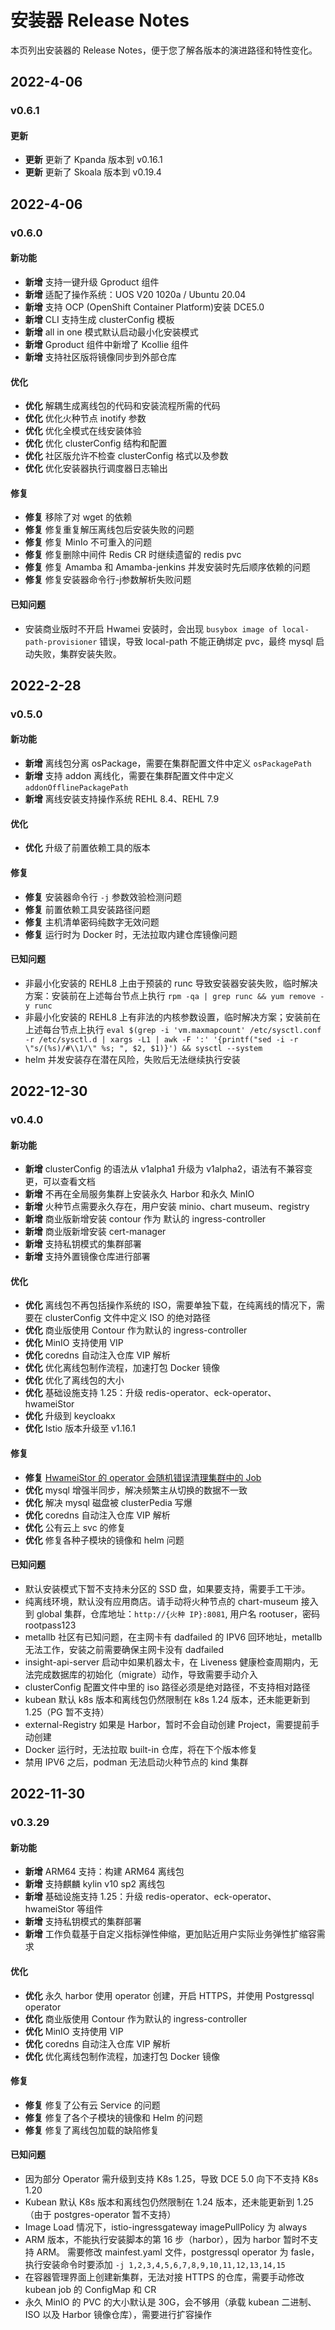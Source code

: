 # 安装器 Release Notes

本页列出安装器的 Release Notes，便于您了解各版本的演进路径和特性变化。

## 2022-4-06

### v0.6.1

#### 更新

- **更新** 更新了 Kpanda 版本到 v0.16.1
- **更新** 更新了 Skoala 版本到 v0.19.4

## 2022-4-06

### v0.6.0

#### 新功能

- **新增** 支持一键升级 Gproduct 组件
- **新增** 适配了操作系统：UOS V20 1020a / Ubuntu 20.04
- **新增** 支持 OCP (OpenShift Container Platform)安装 DCE5.0
- **新增** CLI 支持生成 clusterConfig 模板
- **新增** all in one 模式默认启动最小化安装模式
- **新增** Gproduct 组件中新增了 Kcollie 组件
- **新增** 支持社区版将镜像同步到外部仓库

#### 优化

- **优化** 解耦生成离线包的代码和安装流程所需的代码
- **优化** 优化火种节点 inotify 参数
- **优化** 优化全模式在线安装体验
- **优化** 优化 clusterConfig 结构和配置
- **优化** 社区版允许不检查 clusterConfig 格式以及参数
- **优化** 优化安装器执行调度器日志输出

#### 修复

- **修复** 移除了对 wget 的依赖
- **修复** 修复重复解压离线包后安装失败的问题
- **修复** 修复 MinIo 不可重入的问题
- **修复** 修复删除中间件 Redis CR 时继续遗留的 redis pvc
- **修复** 修复 Amamba 和 Amamba-jenkins 并发安装时先后顺序依赖的问题
- **修复** 修复安装器命令行-j参数解析失败问题

#### 已知问题

- 安装商业版时不开启 Hwamei 安装时，会出现 `busybox image of local-path-provisioner` 错误，导致 local-path 不能正确绑定 pvc，最终 mysql 启动失败，集群安装失败。

## 2022-2-28

### v0.5.0

#### 新功能

- **新增** 离线包分离 osPackage，需要在集群配置文件中定义 `osPackagePath`
- **新增** 支持 addon 离线化，需要在集群配置文件中定义 `addonOfflinePackagePath`
- **新增** 离线安装支持操作系统 REHL 8.4、REHL 7.9

#### 优化

- **优化** 升级了前置依赖工具的版本

#### 修复

- **修复** 安装器命令行 `-j` 参数效验检测问题
- **修复** 前置依赖工具安装路径问题
- **修复** 主机清单密码纯数字无效问题
- **修复** 运行时为 Docker 时，无法拉取内建仓库镜像问题

#### 已知问题

- 非最小化安装的 REHL8 上由于预装的 runc 导致安装器安装失败，临时解决方案：安装前在上述每台节点上执行 `rpm -qa | grep runc && yum remove -y runc`
- 非最小化安装的 REHL8 上有非法的内核参数设置，临时解决方案；安装前在上述每台节点上执行
  `eval $(grep -i 'vm.maxmapcount' /etc/sysctl.conf -r /etc/sysctl.d | xargs -L1 | awk -F ':' '{printf("sed -i -r \"s/(%s)/#\\1/\" %s; ", $2, $1)}') && sysctl --system`
- helm 并发安装存在潜在风险，失败后无法继续执行安装

## 2022-12-30

### v0.4.0

#### 新功能

- **新增** clusterConfig 的语法从 v1alpha1 升级为 v1alpha2，语法有不兼容变更，可以查看文档
- **新增** 不再在全局服务集群上安装永久 Harbor 和永久 MinIO
- **新增** 火种节点需要永久存在，用户安装 minio、chart museum、registry
- **新增** 商业版新增安装 contour 作为 默认的 ingress-controller
- **新增** 商业版新增安装 cert-manager
- **新增** 支持私钥模式的集群部署
- **新增** 支持外置镜像仓库进行部署

#### 优化

- **优化** 离线包不再包括操作系统的 ISO，需要单独下载，在纯离线的情况下，需要在 clusterConfig 文件中定义 ISO 的绝对路径
- **优化** 商业版使用 Contour 作为默认的 ingress-controller
- **优化** MinIO 支持使用 VIP
- **优化** coredns 自动注入仓库 VIP 解析
- **优化** 优化离线包制作流程，加速打包 Docker 镜像
- **优化** 优化了离线包的大小
- **优化** 基础设施支持 1.25：升级 redis-operator、eck-operator、hwameiStor
- **优化** 升级到 keycloakx
- **优化** Istio 版本升级至 v1.16.1

#### 修复

- **修复** [HwameiStor 的 operator 会随机错误清理集群中的 Job](https://github.com/hwameistor/hwameistor/issues/588)
- **优化** mysql 增强半同步，解决频繁主从切换的数据不一致
- **优化** 解决 mysql 磁盘被 clusterPedia 写爆
- **优化** coredns 自动注入仓库 VIP 解析
- **优化** 公有云上 svc 的修复
- **优化** 修复各种子模块的镜像和 helm 问题

#### 已知问题

- 默认安装模式下暂不支持未分区的 SSD 盘，如果要支持，需要手工干涉。
- 纯离线环境，默认没有应用商店。请手动将火种节点的 chart-museum 接入到 global 集群，仓库地址：`http://{火种 IP}:8081`, 用户名 rootuser，密码 rootpass123
- metallb 社区有已知问题，在主网卡有 dadfailed 的 IPV6 回环地址，metallb 无法工作，安装之前需要确保主网卡没有 dadfailed
- insight-api-server 启动中如果机器太卡，在 Liveness 健康检查周期内，无法完成数据库的初始化（migrate）动作，导致需要手动介入
- clusterConfig 配置文件中里的 iso 路径必须是绝对路径，不支持相对路径
- kubean 默认 k8s 版本和离线包仍然限制在 k8s 1.24 版本，还未能更新到 1.25（PG 暂不支持）
- external-Registry 如果是 Harbor，暂时不会自动创建 Project，需要提前手动创建
- Docker 运行时，无法拉取 built-in 仓库，将在下个版本修复
- 禁用 IPV6 之后，podman 无法启动火种节点的 kind 集群

## 2022-11-30

### v0.3.29

#### 新功能

- **新增** ARM64 支持：构建 ARM64 离线包
- **新增** 支持麒麟 kylin v10 sp2 离线包
- **新增** 基础设施支持 1.25：升级 redis-operator、eck-operator、hwameiStor 等组件
- **新增** 支持私钥模式的集群部署
- **新增** 工作负载基于自定义指标弹性伸缩，更加贴近用户实际业务弹性扩缩容需求

#### 优化

- **优化** 永久 harbor 使用 operator 创建，开启 HTTPS，并使用 Postgressql operator
- **优化** 商业版使用 Contour 作为默认的 ingress-controller
- **优化** MinIO 支持使用 VIP
- **优化** coredns 自动注入仓库 VIP 解析
- **优化** 优化离线包制作流程，加速打包 Docker 镜像

#### 修复

- **修复** 修复了公有云 Service 的问题
- **修复** 修复了各个子模块的镜像和 Helm 的问题
- **修复** 修复了离线包加载的缺陷修复

#### 已知问题

- 因为部分 Operator 需升级到支持 K8s 1.25，导致 DCE 5.0 向下不支持 K8s 1.20
- Kubean 默认 K8s 版本和离线包仍然限制在 1.24 版本，还未能更新到 1.25（由于 postgres-operator 暂不支持）
- Image Load 情况下，istio-ingressgateway imagePullPolicy 为 always
- ARM 版本，不能执行安装脚本的第 16 步（harbor），因为 harbor 暂时不支持 ARM。
  需要修改 mainfest.yaml 文件，postgressql operator 为 fasle，执行安装命令时要添加
  `-j 1,2,3,4,5,6,7,8,9,10,11,12,13,14,15`
- 在容器管理界面上创建新集群，无法对接 HTTPS 的仓库，需要手动修改 kubean job 的 ConfigMap 和 CR
- 永久 MinIO 的 PVC 的大小默认是 30G，会不够用（承载 kubean 二进制、ISO 以及 Harbor 镜像仓库），需要进行扩容操作
